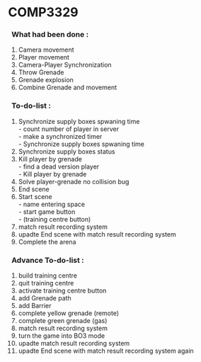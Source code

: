 # COMP3329
### &nbsp;&nbsp;What had been done :
1. Camera movement
2. Player movement
3. Camera-Player Synchronization
4. Throw Grenade 
5. Grenade explosion
6. Combine Grenade and movement
### &nbsp;&nbsp;To-do-list :
1. Synchronize supply boxes spwaning time 
<br/> - count number of player in server
<br/> - make a  synchronized timer
<br/> - Synchronize supply boxes spwaning time 
2. Synchronize supply boxes status
3. Kill player by grenade
<br /> - find a dead version player
<br /> - Kill player by grenade
4. Solve player-grenade no collision bug
5. End scene
6. Start scene 
<br /> - name entering space
<br /> - start game button
<br /> - (training centre button)
7. match result recording system 
8. upadte End scene with match result recording system 
9. Complete the arena
### &nbsp;&nbsp;Advance To-do-list :
1. build training centre
2. quit training centre
3. activate training centre button 
4. add Grenade path 
5. add Barrier
6. complete yellow grenade (remote)
7. complete green grenade (gas)
8. match result recording system 
9. turn the game into BO3 mode
10. upadte match result recording system
11. upadte End scene with match result recording system again 
